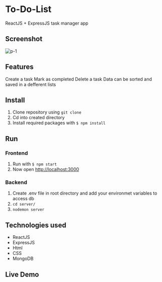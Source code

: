 # To-Do-List
ReactJS + ExpressJS task manager app

## Screenshot
![p-1](https://user-images.githubusercontent.com/18030933/106836703-89873d00-66fe-11eb-82ea-d2d0e1a6daf9.jpg)

## Features
Create a task
Mark as completed
Delete a task
Data can be sorted and saved in a defferent lists

## Install
1. Clone repository using `git clone`
2. Cd into created directory
4. Install required packages with `$ npm install`

## Run
### Frontend
1. Run  with `$ npm start`
2. Now open [http://localhost:3000](http://localhost:3000)

### Backend
1. Create .env file in root directory and add your environmet variables to access db
2. `cd server/`
3. `nodemon server`

## Technologies used
* ReactJS
* ExpressJS
* Html
* CSS
* MongoDB

## Live Demo
